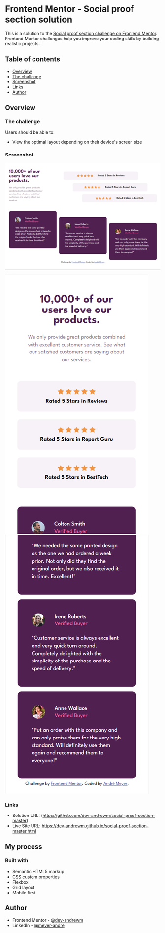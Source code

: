 # Frontend Mentor - Social proof section solution

This is a solution to the [Social proof section challenge on Frontend Mentor](https://www.frontendmentor.io/challenges/social-proof-section-6e0qTv_bA). Frontend Mentor challenges help you improve your coding skills by building realistic projects. 

## Table of contents

- [Overview](#overview)
- [The challenge](#the-challenge)
- [Screenshot](#screenshot)
- [Links](#links)
- [Author](#author)

## Overview

### The challenge

Users should be able to:

- View the optimal layout depending on their device's screen size

### Screenshot

![](screenshots/desktop.png)

![](screenshots/mobile_1.png) ![](screenshots/mobile_2.png)

### Links

- Solution URL: (https://github.com/dev-andrewm/social-proof-section-master)
- Live Site URL: https://dev-andrewm.github.io/social-proof-section-master.html

## My process

### Built with

- Semantic HTML5 markup
- CSS custom properties
- Flexbox
- Grid layout
- Mobile first

## Author

- Frontend Mentor - [@dev-andrewm](https://www.frontendmentor.io/profile/dev-andrewm)
- LinkedIn - [@meyer-andre](https://www.linkedin.com/in/meyer-andre)
